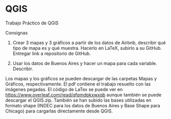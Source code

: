# QGIS
Trabajo Práctico de QGIS

Consignas

1) Crear 3 mapas y 3 gráficos a partir de los datos de Airbnb, describir qué tipo de mapa es y qué muestra. Hacerlo en LaTeX, subirlo a su GitHub. Entregar link a repositorio de GitHub.

2) Usar los datos de Buenos Aires y hacer un mapa para cada variable. Describir.

Los mapas y los gráficos se pueden descargar de las carpetas Mapas y Gráficos, respectivamente. El pdf contiene el trabajo resuelto con las imágenes pegadas. El código de LaTex se puede ver en https://www.overleaf.com/read/qfqmdpkxwxqb aunque también se puede descargar el QGIS.zip. También se han subido las bases utilizadas en formato shape (INDEC para los datos de Buenos Aires y Base Shape para Chicago) para cargarlas directamente desde QGIS.
